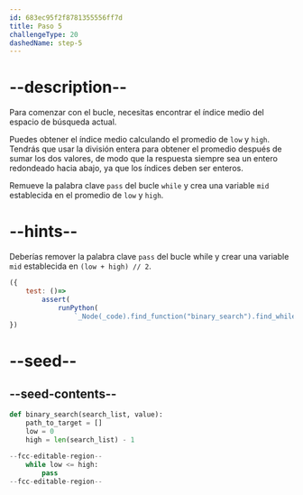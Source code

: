 ```yaml
---
id: 683ec95f2f8781355556ff7d
title: Paso 5
challengeType: 20
dashedName: step-5
---
```


# --description--

Para comenzar con el bucle, necesitas encontrar el índice medio del espacio de búsqueda actual.

Puedes obtener el índice medio calculando el promedio de `low` y `high`.  Tendrás que usar la división entera para obtener el promedio después de sumar los dos valores, de modo que la respuesta siempre sea un entero redondeado hacia abajo, ya que los índices deben ser enteros.

Remueve la palabra clave `pass` del bucle `while` y crea una variable `mid` establecida en el promedio de `low` y `high`.

# --hints--

Deberías remover la palabra clave `pass` del bucle while y crear una variable `mid` establecida en `(low + high) // 2`.

```js
({
    test: ()=>
        assert(
            runPython(
                `_Node(_code).find_function("binary_search").find_whiles()[0].find_body().is_equivalent("mid = (low + high) // 2") or _Node(_code).find_function("binary_search").find_whiles()[0].find_body().is_equivalent("mid = (high + low) // 2")`))
})
```

# --seed--

## --seed-contents--

```py
def binary_search(search_list, value):
    path_to_target = []
    low = 0
    high = len(search_list) - 1

--fcc-editable-region--
    while low <= high:
        pass
--fcc-editable-region--
```
